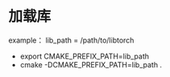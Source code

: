 # 加载库 


example：
lib_path = /path/to/libtorch  

- export CMAKE_PREFIX_PATH=lib_path 
- cmake -DCMAKE_PREFIX_PATH=lib_path . 

